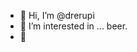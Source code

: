 - 👋 Hi, I’m @drerupi
- 👀 I’m interested in ... beer.
- 🌱 

<!---
drerupi/drerupi is a ✨ special ✨ repository because its `README.md` (this file) appears on your GitHub profile.
You can click the Preview link to take a look at your changes.
--->
